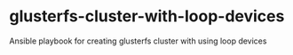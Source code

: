 # glusterfs-cluster-with-loop-devices
Ansible playbook for creating glusterfs cluster with using loop devices

